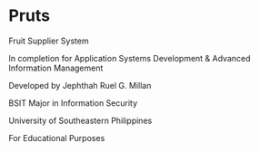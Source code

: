 # Pruts
Fruit Supplier System

In completion for Application Systems Development & Advanced Information Management

Developed by Jephthah Ruel G. Millan

BSIT Major in Information Security

University of Southeastern Philippines

For Educational Purposes

